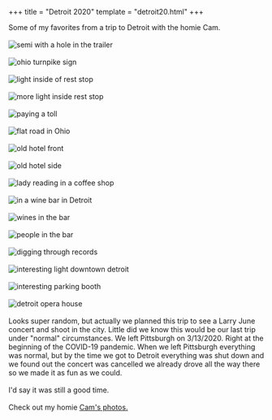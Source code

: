 
+++
title = "Detroit 2020"
template = "detroit20.html"
+++

Some of my favorites from a trip to Detroit with the homie Cam.  
<br>
![semi with a hole in the trailer](/images/photography/detroit/detroit1.jpg)  
<br>
![ohio turnpike sign](/images/photography/detroit/detroit2.jpg)  
<br>
![light inside of rest stop](/images/photography/detroit/detroit3.jpg)  
<br>
![more light inside rest stop](/images/photography/detroit/detroit4.jpg)  
<br>
![paying a toll](/images/photography/detroit/detroit5.jpg)  
<br>
![flat road in Ohio](/images/photography/detroit/detroit6.jpg)  
<br>
![old hotel front](/images/photography/detroit/detroit7.jpg)  
<br>
![old hotel side](/images/photography/detroit/detroit8.jpg)  
<br>
![lady reading in a coffee shop](/images/photography/detroit/detroit9.jpg)  
<br>
![in a wine bar in Detroit](/images/photography/detroit/detroit10.jpg)  
<br>
![wines in the bar](/images/photography/detroit/detroit11.jpg)  
<br>
![people in the bar](/images/photography/detroit/detroit12.jpg)  
<br>
![digging through records](/images/photography/detroit/detroit13.jpg)  
<br>
![interesting light downtown detroit](/images/photography/detroit/detroit14.jpg)  
<br>
![interesting parking booth](/images/photography/detroit/detroit15.jpg)  
<br>
![detroit opera house](/images/photography/detroit/detroit16.jpg)  
<br>
Looks super random, but actually we planned this trip to see a Larry June concert
and shoot in the city.  Little did we know this would be our last trip under "normal"
circumstances.  We left Pittsburgh on 3/13/2020.  Right at the beginning of the 
COVID-19 pandemic.  When we left Pittsburgh everything was normal, but by the time
we got to Detroit everything was shut down and we found out the concert was cancelled
we already drove all the way there so we made it as fun as we could.  
<br>
I'd say it was still a good time.  
<br>
Check out my homie [Cam's photos.](https://bamcrown.com/)

